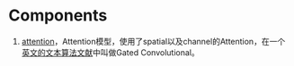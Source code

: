 # Components
1. [attention](./attention.py)，Attention模型，使用了spatial以及channel的Attention，在一个[英文的文本算法文献](https://arxiv.org/abs/1612.08083)中叫做Gated Convolutional。
